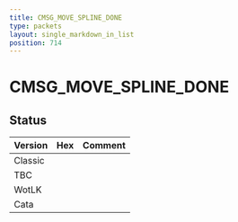 ```yaml
---
title: CMSG_MOVE_SPLINE_DONE
type: packets
layout: single_markdown_in_list
position: 714
---
```


# CMSG_MOVE_SPLINE_DONE

## Status

Version | Hex | Comment
---------- | ---------- | ---------- 
Classic |  |  
TBC |  |  
WotLK |  |  
Cata |  |  
